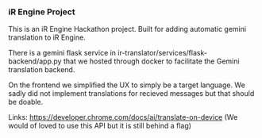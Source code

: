 ### iR Engine Project

This is an iR Engine Hackathon project. Built for adding automatic gemini translation to iR Engine.

There is a gemini flask service in ir-translator/services/flask-backend/app.py that we hosted through docker to facilitate the Gemini translation backend. 

On the frontend we simplified the UX to simply be a target language. We sadly did not implement translations for recieved messages but that should be doable.


Links:
https://developer.chrome.com/docs/ai/translate-on-device (We would of loved to use this API but it is still behind a flag)
